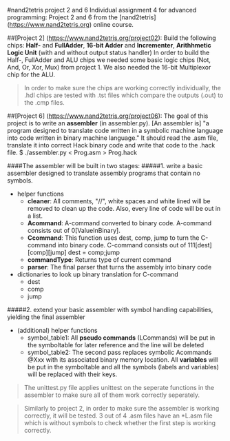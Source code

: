 #nand2tetris project 2 and 6
Individual assignment 4 for advanced programming: Project 2 and 6 from the [nand2tetris] (https://www.nand2tetris.org) online course.

##[Project 2] (https://www.nand2tetris.org/project02):
Build the following chips: **Half-** and **FullAdder**, **16-bit Adder** and **Incrementer**, **Arithhmetic Logic Unit** (with and without output status handler)
In order to build the Half-, FullAdder and ALU chips we needed some basic logic chips (Not, And, Or, Xor, Mux) from project 1. We also needed the 16-bit Multiplexor chip for the ALU.

> In order to make sure the chips are working correctly individually, the .hdl chips are tested with .tst files which compare the outputs (.out) to the .cmp files.

##[Project 6] (https://www.nand2tetris.org/project06):
The goal of this project is to write an **assembler** (in assembler.py). [An assembler is] "a program designed to translate code written in a symbolic machine language into code written in binary machine language."
It should read the .asm file, translate it into correct Hack binary code and write that code to the .hack file.
    $ ./assembler.py < Prog.asm > Prog.hack

####The assembler will be built in two stages:
#####1. write a basic assembler designed to translate assembly programs that contain no symbols.
- helper functions
  - **cleaner**: All comments, "//", white spaces and white lined will be removed to clean up the code.
Also, every line of code will be out in a list.
  - **Acommand**: A-command converted to binary code. A-command consists out of 0[ValueInBinary].
  - **Ccommand**: This function uses dest, comp, jump to turn the C-command into binary code.
    C-command consists out of 111[dest][comp][jump]
    dest = comp;jump
  - **commandType**: Returns type of current command
  - **parser**: The final parser that turns the assembly into binary code
- dictionaries to look up binary translation for C-command
  - dest
  - comp
  - jump

#####2. extend your basic assembler with symbol handling capabilities, yielding the final assembler
- (additional) helper functions
  - symbol_table1: All **pseudo commands** (LCommands) will be put in the symboltable for later reference and the line will be deleted
  - symbol_table2: The second pass replaces symbolic Acommands @Xxx with its associated binary memory location. All **variables** will be put in the symboltable and all the symbols (labels and variables) will be replaced with their keys.

> The unittest.py file applies unittest on the seperate functions in the assembler to make sure all of them work correctly seperately.

> Similarly to project 2, in order to make sure the assembler is working correctly, it will be tested. 3 out of 4 .asm files have an *L.asm file which is without symbols to check whether the first step is working correctly.